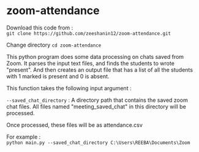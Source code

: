 # zoom-attendance

Download this code from : \
```git clone https://github.com/zeeshanin12/zoom-attendance.git```

Change directory ```cd zoom-attendance```

This python program does some data processing on chats saved from Zoom. It parses the input text files, and finds the students to wrote "present". And then creates an output file that has a list of all the students with 1 marked is present and 0 is absent.

This function takes the following input argument :

```--saved_chat_directory``` : A directory path that contains the saved zoom chat files. All files named "meeting_saved_chat" in this directory will be processed.

Once processed, these files will be as attendance.csv



For example : \
```python main.py --saved_chat_directory C:\Users\REEBA\Documents\Zoom ```
